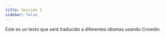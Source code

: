 ```yaml
---
title: Sección 1
sidebar: false
---
```


Este es un texto que será traducido a diferentes idiomas usando Crowdin.
